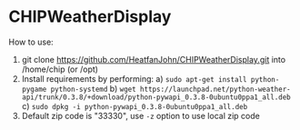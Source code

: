 # CHIPWeatherDisplay

How to use:
  1. git clone https://github.com/HeatfanJohn/CHIPWeatherDisplay.git into /home/chip (or /opt)
  2. Install requirements by performing:
     a) `sudo apt-get install python-pygame python-systemd`
     b) `wget https://launchpad.net/python-weather-api/trunk/0.3.8/+download/python-pywapi_0.3.8-0ubuntu0ppa1_all.deb`
     c) `sudo dpkg -i python-pywapi_0.3.8-0ubuntu0ppa1_all.deb`
  3. Default zip code is "33330", use `-z` option to use local zip code

